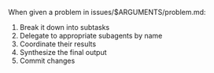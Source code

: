 When given a problem in issues/$ARGUMENTS/problem.md:
1. Break it down into subtasks
2. Delegate to appropriate subagents by name
3. Coordinate their results
4. Synthesize the final output
5. Commit changes